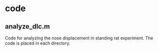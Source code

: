 

# code

## analyze_dlc.m

Code for analyzing the nose displacement in standing rat experiment.
The code is placed in each directory.

